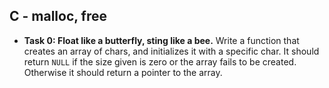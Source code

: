 ## C - malloc, free

- **Task 0: Float like a butterfly, sting like a bee.** Write a function that creates an array of chars, and initializes it with a specific char. It should return `NULL` if the size given is zero or the array fails to be created. Otherwise it should return a pointer to the array.
